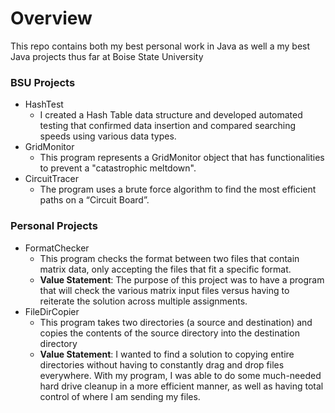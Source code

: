 # **Overview**
This repo contains both my best personal work in Java as well a my best Java projects thus far at Boise State University
### **BSU Projects**
- HashTest
  - I created a Hash Table data structure and developed automated testing that confirmed data insertion and compared searching speeds using various data types.
- GridMonitor
  - This program represents a GridMonitor object that has functionalities to prevent a "catastrophic meltdown".
- CircuitTracer
  - The program uses a brute force algorithm to find the most efficient paths on a “Circuit Board”.
### **Personal Projects**
- FormatChecker
  - This program checks the format between two files that contain matrix data, only accepting the files that fit a specific format.
  - **Value Statement**: The purpose of this project was to have a program that will check the various matrix input files versus having to reiterate the solution across multiple assignments.
- FileDirCopier
  - This program takes two directories (a source and destination) and copies the contents of the source directory into the destination directory
  - **Value Statement**: I wanted to find a solution to copying entire directories without having to constantly drag and drop files everywhere.  With my program, I was able to do some much-needed hard drive cleanup in a more efficient manner, as well as having total control of where I am sending my files.
